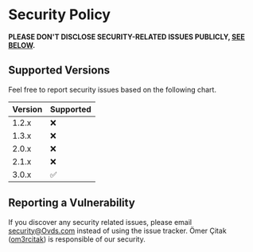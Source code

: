 # Security Policy

**PLEASE DON'T DISCLOSE SECURITY-RELATED ISSUES PUBLICLY, [SEE BELOW](#reporting-a-vulnerability).**

## Supported Versions

Feel free to report security issues based on the following chart.

| Version | Supported          |
| ------- | ------------------ |
| 1.2.x   | :x:                |
| 1.3.x   | :x:                |
| 2.0.x   | :x:                |
| 2.1.x   | :x: |
| 3.0.x   | :white_check_mark: |

## Reporting a Vulnerability

If you discover any security related issues, please email security@Ovds.com instead of using the issue tracker. Ömer Çitak ([om3rcitak](https://github.com/om3rcitak)) is responsible of our security.
